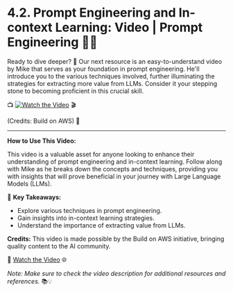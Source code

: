 # 4.2. **Prompt Engineering and In-context Learning: Video | Prompt Engineering** 🚀🎥

Ready to dive deeper? 🌊 Our next resource is an easy-to-understand video by Mike that serves as your foundation in prompt engineering. He'll introduce you to the various techniques involved, further illuminating the strategies for extracting more value from LLMs. Consider it your stepping stone to becoming proficient in this crucial skill.

📺 [![Watch the Video](https://img.youtube.com/vi/RIOqmpK5l3k/0.jpg)](https://youtu.be/RIOqmpK5l3k) 🎬


(Credits: Build on AWS) 🎉

---

**How to Use This Video:**

This video is a valuable asset for anyone looking to enhance their understanding of prompt engineering and in-context learning. Follow along with Mike as he breaks down the concepts and techniques, providing you with insights that will prove beneficial in your journey with Large Language Models (LLMs).

🚀 **Key Takeaways:**
- Explore various techniques in prompt engineering.
- Gain insights into in-context learning strategies.
- Understand the importance of extracting value from LLMs.

**Credits:** This video is made possible by the Build on AWS initiative, bringing quality content to the AI community.

🎥 [Watch the Video](https://youtu.be/RIOqmpK5l3k) 🌐

*Note: Make sure to check the video description for additional resources and references.* 📚💡
